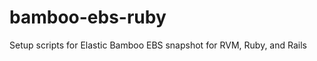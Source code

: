 bamboo-ebs-ruby
================

Setup scripts for Elastic Bamboo EBS snapshot for RVM, Ruby, and Rails

